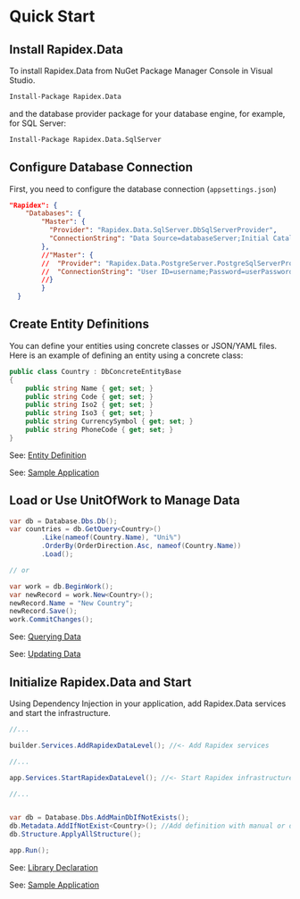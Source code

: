 # Quick Start

## Install Rapidex.Data

To install Rapidex.Data from NuGet Package Manager Console in Visual Studio.

```bash
Install-Package Rapidex.Data
```

and the database provider package for your database engine, for example, for SQL Server:

```bash
Install-Package Rapidex.Data.SqlServer
```

## Configure Database Connection

First, you need to configure the database connection (`appsettings.json`)

```json
"Rapidex": {
    "Databases": {
        "Master": {
          "Provider": "Rapidex.Data.SqlServer.DbSqlServerProvider",
          "ConnectionString": "Data Source=databaseServer;Initial Catalog=databaseName;User Id=username;Password=userPassword;MultipleActiveResultSets=true;Pooling=true;Min Pool Size=10; Max Pool Size=500;TrustServerCertificate=True"
        },
        //"Master": {
        //  "Provider": "Rapidex.Data.PostgreServer.PostgreSqlServerProvider",
        //  "ConnectionString": "User ID=username;Password=userPassword;Host=databaseServer;Port=5432;Database=databaseName;"
        //}
        }
  }
```

## Create Entity Definitions

You can define your entities using concrete classes or JSON/YAML files. Here is an example of defining an entity using a concrete class:

```csharp
public class Country : DbConcreteEntityBase
{
    public string Name { get; set; }
    public string Code { get; set; } 
    public string Iso2 { get; set; }
    public string Iso3 { get; set; }
    public string CurrencySymbol { get; set; }
    public string PhoneCode { get; set; }
}

```

See: [Entity Definition](/docs/EntityDefinition.md) 

See: [Sample Application](/samples/)

## Load or Use UnitOfWork to Manage Data

```csharp
var db = Database.Dbs.Db();
var countries = db.GetQuery<Country>()
        .Like(nameof(Country.Name), "Uni%")
        .OrderBy(OrderDirection.Asc, nameof(Country.Name))
        .Load();

// or

var work = db.BeginWork();
var newRecord = work.New<Country>();
newRecord.Name = "New Country";
newRecord.Save();
work.CommitChanges();
```

See: [Querying Data](QueryingData.md)

See: [Updating Data](UpdatingData.md)

## Initialize Rapidex.Data and Start

Using Dependency Injection in your application, add Rapidex.Data services and start the infrastructure.

```csharp
//...

builder.Services.AddRapidexDataLevel(); //<- Add Rapidex services

//...

app.Services.StartRapidexDataLevel(); //<- Start Rapidex infrastructure

//...


var db = Database.Dbs.AddMainDbIfNotExists();
db.Metadata.AddIfNotExist<Country>(); //Add definition with manual or declare *Library* and auto load all definitions 
db.Structure.ApplyAllStructure();

app.Run();
```

See: [Library Declaration](LibraryDeclaration.md)

See: [Sample Application](/samples/)